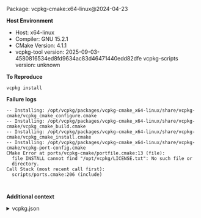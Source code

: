 Package: vcpkg-cmake:x64-linux@2024-04-23

**Host Environment**

- Host: x64-linux
- Compiler: GNU 15.2.1
- CMake Version: 4.1.1
-    vcpkg-tool version: 2025-09-03-4580816534ed8fd9634ac83d46471440edd82dfe
    vcpkg-scripts version: unknown

**To Reproduce**

`vcpkg install `

**Failure logs**

```
-- Installing: /opt/vcpkg/packages/vcpkg-cmake_x64-linux/share/vcpkg-cmake/vcpkg_cmake_configure.cmake
-- Installing: /opt/vcpkg/packages/vcpkg-cmake_x64-linux/share/vcpkg-cmake/vcpkg_cmake_build.cmake
-- Installing: /opt/vcpkg/packages/vcpkg-cmake_x64-linux/share/vcpkg-cmake/vcpkg_cmake_install.cmake
-- Installing: /opt/vcpkg/packages/vcpkg-cmake_x64-linux/share/vcpkg-cmake/vcpkg-port-config.cmake
CMake Error at ports/vcpkg-cmake/portfile.cmake:13 (file):
  file INSTALL cannot find "/opt/vcpkg/LICENSE.txt": No such file or
  directory.
Call Stack (most recent call first):
  scripts/ports.cmake:206 (include)



```

**Additional context**

<details><summary>vcpkg.json</summary>

```
{
  "name": "raylib-game",
  "description": "2d RayLib Game",
  "license": "MIT",
  "dependencies": [
    "raylib"
  ]
}

```
</details>
